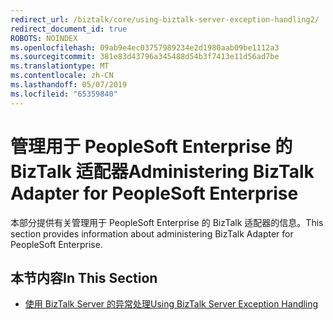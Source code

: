 ```yaml
---
redirect_url: /biztalk/core/using-biztalk-server-exception-handling2/
redirect_document_id: true
ROBOTS: NOINDEX
ms.openlocfilehash: 09ab9e4ec03757989234e2d1980aab09be1112a3
ms.sourcegitcommit: 381e83d43796a345488d54b3f7413e11d56ad7be
ms.translationtype: MT
ms.contentlocale: zh-CN
ms.lasthandoff: 05/07/2019
ms.locfileid: "65359840"
---
```

# <a name="administering-biztalk-adapter-for-peoplesoft-enterprise"></a><span data-ttu-id="65b44-101">管理用于 PeopleSoft Enterprise 的 BizTalk 适配器</span><span class="sxs-lookup"><span data-stu-id="65b44-101">Administering BizTalk Adapter for PeopleSoft Enterprise</span></span>
<span data-ttu-id="65b44-102">本部分提供有关管理用于 PeopleSoft Enterprise 的 BizTalk 适配器的信息。</span><span class="sxs-lookup"><span data-stu-id="65b44-102">This section provides information about administering BizTalk Adapter for PeopleSoft Enterprise.</span></span>  
  
## <a name="in-this-section"></a><span data-ttu-id="65b44-103">本节内容</span><span class="sxs-lookup"><span data-stu-id="65b44-103">In This Section</span></span>  
  
-   [<span data-ttu-id="65b44-104">使用 BizTalk Server 的异常处理</span><span class="sxs-lookup"><span data-stu-id="65b44-104">Using BizTalk Server Exception Handling</span></span>](../core/using-biztalk-server-exception-handling2.md)
